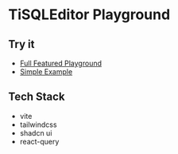 # TiSQLEditor Playground

## Try it

- [Full Featured Playground](https://tisqleditor-playground.netlify.app/)
- [Simple Example](https://tisqleditor-playground.netlify.app/?example=all&with_select)

## Tech Stack

- vite
- tailwindcss
- shadcn ui
- react-query
